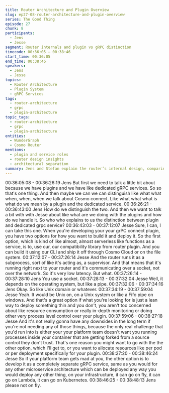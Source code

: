 ```yaml
---
title: Router Architecture and Plugin Overview
slug: ep27-08-router-architecture-and-plugin-overview
series: The Good Thing
episode: 27
chunk: 8
participants:
  - Jens
  - Jesse
segment: Router internals and plugin vs gRPC distinction
timecode: 00:36:05 – 00:38:46
start_time: 00:36:05
end_time: 00:38:46
speakers:
  - Jens
  - Jesse
topics:
  - Router Architecture
  - Plugin System
  - gRPC Services
tags:
  - router-architecture
  - grpc
  - plugin-architecture
topic_tags:
  - router-architecture
  - grpc
  - plugin-architecture
entities:
  - WunderGraph
  - Cosmo Router
mentions:
  - plugin and service roles
  - router design insights
  - architectural separation
summary: Jens and Stefan explain the router’s internal design, comparing plugin systems to dedicated gRPC services and highlighting architectural separation.
---
```

00:36:05:08 - 00:36:26:19
Jens
But first we need to talk a little bit about because we have plugins and we have like dedicated
gRPC services. So so that's one thing. And then maybe we can we can distinguish like what
what when, when, when we talk about Cosmo connect. Like what what what is what do we
mean by a plugin and the dedicated service.
00:36:26:21 - 00:36:43:00
Jens
How do we distinguish the two. And then we want to talk a bit with with Jesse about like what
are we doing with the plugins and how do we handle it. So who who explains to us the
distinction between plugin and dedicated grpc service?
00:36:43:03 - 00:37:12:07
Jesse
Sure, I can, I can take this one. When you're developing your your grPC connect plugin, you
have two options for how you want to build it and deploy it. So the first option, which is kind of
like almost, almost serverless like functions as a service, is to, use our, our compatibility library
from router plugin. And you can build it using our CLI and ship it off through Cosmo Cloud or on
the file system.
00:37:12:07 - 00:37:26:14
Jesse
And the router runs it as a subprocess, sort of like it's acting as, a supervisor. And that means
that it's running right next to your router and it's communicating over a socket, not over the
network. So it's very low latency. But what.
00:37:26:14 - 00:37:28:10
Jens
You use a socket.
00:37:28:13 - 00:37:32:04
Jesse
Well, it depends on the operating system, but like a pipe.
00:37:32:06 - 00:37:34:16
Jens
Okay. So like Unix domain or whatever.
00:37:34:19 - 00:37:59:04
Jesse
Yeah. It would be Unix on, on a Unix system or like a Fifo pipe on windows. And that's a great
option if what you're looking for is just a lean way to deploy something thin and you don't, you
aren't too concerned about like resource consumption or really in-depth monitoring or doing
other very process level control over your plugin.
00:37:59:06 - 00:38:27:18
Jesse
And it's not really gonna have any downsides in the long term if you're not needing any of those
things, because the only real challenge that you'd run into is either your your platform team
doesn't want you running processes inside your container that are getting forked from a source
control they don't trust. That's one reason you might want to go with the the other option, which
I'll get to, or you want to allocate resources like per pod or per deployment specifically for your
plugin.
00:38:27:20 - 00:38:46:24
Jesse
So if your platform team gets mad at you, the other option is to develop it as a completely
separate gRPC service, same as you would for any other microservice architecture which can
be deployed any way you would deploy any other thing, on your infrastructure, it can go on fly, it
can go on Lambda, it can go on Kubernetes.
00:38:46:25 - 00:38:48:13
Jens
please not on fly.